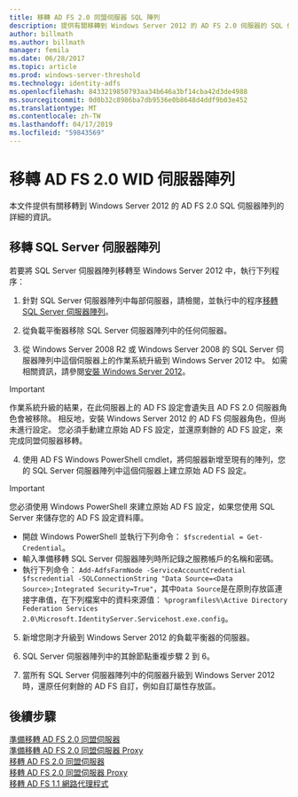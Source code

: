 ```yaml
---
title: 移轉 AD FS 2.0 同盟伺服器 SQL 陣列
description: 提供有關移轉到 Windows Server 2012 的 AD FS 2.0 伺服器的 SQL 伺服器陣列
author: billmath
ms.author: billmath
manager: femila
ms.date: 06/28/2017
ms.topic: article
ms.prod: windows-server-threshold
ms.technology: identity-adfs
ms.openlocfilehash: 8433219850793aa34b646a3bf14cba42d3de4988
ms.sourcegitcommit: 0d0b32c8986ba7db9536e0b8648d4ddf9b03e452
ms.translationtype: MT
ms.contentlocale: zh-TW
ms.lasthandoff: 04/17/2019
ms.locfileid: "59843569"
---
```

# <a name="migrate-an-ad-fs-20-wid-farm"></a>移轉 AD FS 2.0 WID 伺服器陣列  
本文件提供有關移轉到 Windows Server 2012 的 AD FS 2.0 SQL 伺服器陣列的詳細的資訊。


## <a name="migrate-a-sql-server-farm"></a>移轉 SQL Server 伺服器陣列  
 若要將 SQL Server 伺服器陣列移轉至 Windows Server 2012 中，執行下列程序：  
  
1.  針對 SQL Server 伺服器陣列中每部伺服器，請檢閱，並執行中的程序[移轉 SQL Server 伺服器陣列](prepare-to-migrate-a-sql-server-farm.md)。  
  
2.  從負載平衡器移除 SQL Server 伺服器陣列中的任何伺服器。  
  
3.  從 Windows Server 2008 R2 或 Windows Server 2008 的 SQL Server 伺服器陣列中這個伺服器上的作業系統升級到 Windows Server 2012 中。 如需相關資訊，請參閱[安裝 Windows Server 2012](https://technet.microsoft.com/library/jj134246.aspx)。  
  
> [!IMPORTANT]
>  作業系統升級的結果，在此伺服器上的 AD FS 設定會遺失且 AD FS 2.0 伺服器角色會被移除。 相反地，安裝 Windows Server 2012 的 AD FS 伺服器角色，但尚未進行設定。 您必須手動建立原始 AD FS 設定，並還原剩餘的 AD FS 設定，來完成同盟伺服器移轉。  
  
4.  使用 AD FS Windows PowerShell cmdlet，將伺服器新增至現有的陣列，您的 SQL Server 伺服器陣列中這個伺服器上建立原始 AD FS 設定。  
  
> [!IMPORTANT]
>  您必須使用 Windows PowerShell 來建立原始 AD FS 設定，如果您使用 SQL Server 來儲存您的 AD FS 設定資料庫。  

  - 開啟 Windows PowerShell 並執行下列命令： `$fscredential = Get-Credential`。  
  - 輸入準備移轉 SQL Server 伺服器陣列時所記錄之服務帳戶的名稱和密碼。  
  - 執行下列命令： `Add-AdfsFarmNode -ServiceAccountCredential $fscredential -SQLConnectionString "Data Source=<Data Source>;Integrated Security=True"`，其中`Data Source`是在原則存放區連接字串值，在下列檔案中的資料來源值： `%programfiles%\Active Directory Federation Services 2.0\Microsoft.IdentityServer.Servicehost.exe.config`。  
  
5.  新增您剛才升級到 Windows Server 2012 的負載平衡器的伺服器。  
  
6.  SQL Server 伺服器陣列中的其餘節點重複步驟 2 到 6。  
  
7.  當所有 SQL Server 伺服器陣列中的伺服器升級到 Windows Server 2012 時，還原任何剩餘的 AD FS 自訂，例如自訂屬性存放區。  

## <a name="next-steps"></a>後續步驟
 [準備移轉 AD FS 2.0 同盟伺服器](prepare-to-migrate-ad-fs-fed-server.md)   
 [準備移轉 AD FS 2.0 同盟伺服器 Proxy](prepare-to-migrate-ad-fs-fed-proxy.md)   
 [移轉 AD FS 2.0 同盟伺服器](migrate-the-ad-fs-fed-server.md)   
 [移轉 AD FS 2.0 同盟伺服器 Proxy](migrate-the-ad-fs-2-fed-server-proxy.md)   
 [移轉 AD FS 1.1 網路代理程式](migrate-the-ad-fs-web-agent.md)



